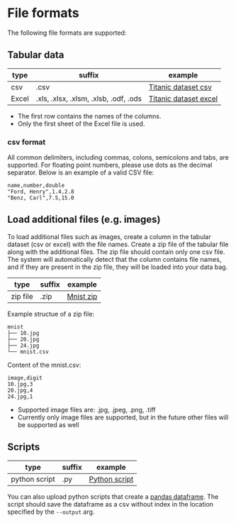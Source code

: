 # File formats

The following file formats are supported:

## Tabular data

| type  | suffix                                | example                 |
|-------|---------------------------------------|-------------------------|
| csv   | .csv                                  | [Titanic dataset csv]   |
| Excel | .xls, .xlsx, .xlsm, .xlsb, .odf, .ods | [Titanic dataset excel] |

- The first row contains the names of the columns.
- Only the first sheet of the Excel file is used.

### csv format
All common delimiters, including commas, colons, semicolons and tabs, are supported.
For floating point numbers, please use dots as the decimal separator.
Below is an example of a valid CSV file:

```
name,number,double
"Ford, Henry",1.4,2.8
"Benz, Carl",7.5,15.0
```


## Load additional files (e.g. images)
To load additional files such as images, create a column in the tabular dataset (csv or excel) with the file names. 
Create a zip file of the tabular file along with the additional files.
The zip file should contain only one csv file.
The system will automatically detect that the column contains file names, and if they are present in the zip file, they will be loaded into your data bag.

| type     | suffix | example     |
|----------|--------|-------------|
| zip file | .zip   | [Mnist zip] |

Example structue of a zip file:
```
mnist
├── 10.jpg
├── 20.jpg
├── 24.jpg
└── mnist.csv
```

Content of the mnist.csv:
```
image,digit
10.jpg,3
20.jpg,4
24.jpg,1
```
- Supported image files are: .jpg, .jpeg, .png, .tiff
- Currently only image files are supported, but in the future other files will be supported as well

## Scripts

| type          | suffix | example         |
|---------------|--------|-----------------|
| python script | .py    | [Python script] |

You can also upload python scripts that create a [pandas dataframe].
The script should save the dataframe as a csv without index in the location specified by the `--output` arg.


[Titanic dataset csv]: assets/datasets/titanic.csv
[Titanic dataset excel]: assets/datasets/titanic.xlsx
[Mnist zip]: assets/datasets/mnist_test.zip
[Python script]: assets/datasets/dataframe_script.py

[pandas dataframe]: https://pandas.pydata.org/pandas-docs/stable/reference/api/pandas.DataFrame.html

